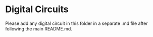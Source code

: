 # Digital Circuits
Please add any digital circuit in this folder in a separate .md file after following the main README.md.
